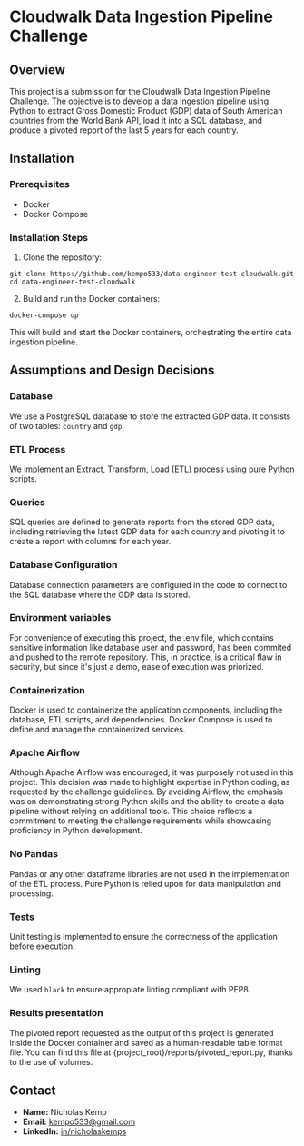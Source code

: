 # Cloudwalk Data Ingestion Pipeline Challenge

## Overview
This project is a submission for the Cloudwalk Data Ingestion Pipeline Challenge. The objective is to develop a data ingestion pipeline using Python to extract Gross Domestic Product (GDP) data of South American countries from the World Bank API, load it into a SQL database, and produce a pivoted report of the last 5 years for each country.

## Installation
### Prerequisites
- Docker
- Docker Compose

### Installation Steps
1. Clone the repository:
```
git clone https://github.com/kempo533/data-engineer-test-cloudwalk.git
cd data-engineer-test-cloudwalk
```

2. Build and run the Docker containers:
```
docker-compose up
```

This will build and start the Docker containers, orchestrating the entire data ingestion pipeline.

## Assumptions and Design Decisions
### Database
We use a PostgreSQL database to store the extracted GDP data. It consists of two tables: `country` and `gdp`.

### ETL Process
We implement an Extract, Transform, Load (ETL) process using pure Python scripts.

### Queries
SQL queries are defined to generate reports from the stored GDP data, including retrieving the latest GDP data for each country and pivoting it to create a report with columns for each year.

### Database Configuration
Database connection parameters are configured in the code to connect to the SQL database where the GDP data is stored.

### Environment variables
For convenience of executing this project, the .env file, which contains sensitive information like database user and password, has been commited and pushed to the remote repository. This, in practice, is a critical flaw in security, but since it's just a demo, ease of execution was priorized.

### Containerization
Docker is used to containerize the application components, including the database, ETL scripts, and dependencies. Docker Compose is used to define and manage the containerized services.

### Apache Airflow
Although Apache Airflow was encouraged, it was purposely not used in this project. This decision was made to highlight expertise in Python coding, as requested by the challenge guidelines. By avoiding Airflow, the emphasis was on demonstrating strong Python skills and the ability to create a data pipeline without relying on additional tools. This choice reflects a commitment to meeting the challenge requirements while showcasing proficiency in Python development.

### No Pandas
Pandas or any other dataframe libraries are not used in the implementation of the ETL process. Pure Python is relied upon for data manipulation and processing.

### Tests
Unit testing is implemented to ensure the correctness of the application before execution.

### Linting
We used `black` to ensure appropiate linting compliant with PEP8.

### Results presentation
The pivoted report requested as the output of this project is generated inside the Docker container and saved as a human-readable table format file. You can find this file at {project_root}/reports/pivoted_report.py, thanks to the use of volumes.

## Contact
- **Name:** Nicholas Kemp
- **Email:** kempo533@gmail.com
- **LinkedIn:** [in/nicholaskemps](https://linkedin.com/in/nicholaskemps)